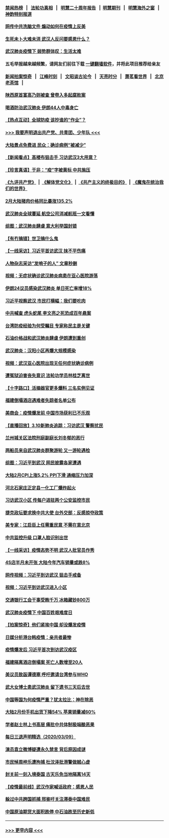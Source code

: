 #### [禁闻热榜](热点新闻.md?=0)  &nbsp;&nbsp;|&nbsp;&nbsp; [法轮功真相](https://github.com/gfw-breaker/truth/blob/master/README.md?=0) &nbsp;&nbsp;|&nbsp;&nbsp; [明慧二十周年报告](https://github.com/gfw-breaker/mh-reports/blob/master/README.md?=0) &nbsp;&nbsp;|&nbsp;&nbsp;[明慧期刊](https://github.com/gfw-breaker/mh-qikan) &nbsp;&nbsp;|&nbsp;&nbsp; [明慧海外之窗](https://github.com/gfw-breaker/mh-news/blob/master/README.md?=0) &nbsp;&nbsp;|&nbsp;&nbsp; [神韵特别报道](https://github.com/gfw-breaker/mh-news/blob/master/shenyun.md?=0)
#### [网传中共洗脑文件 煽动如何在疫情上反美](../pages/nsc413/n11930766.md?t=03110531) 
#### [生死未卜大难未消 武汉人反问要感恩什么？](../pages/nsc413/n11930315.md?t=03110531) 
#### [武汉肺炎疫情下 弱势群体叹：生活太难](../pages/nsc413/n11930727.md?t=03110531) 
#### 五毛举报越来越频繁，请网友们前往下载 [一键翻墙软件](https://github.com/gfw-breaker/ssr-accounts)，并将此项目推荐给亲友
#### [新闻拍案惊奇](https://github.com/gfw-breaker/banned-news/blob/master/pages/link4.md) &nbsp;&nbsp;|&nbsp;&nbsp; [江峰时刻](https://github.com/gfw-breaker/banned-news/blob/master/pages/link4.md) &nbsp;&nbsp;|&nbsp;&nbsp; [文昭谈古论今](https://github.com/gfw-breaker/banned-news/blob/master/pages/link4.md) &nbsp;&nbsp;|&nbsp;&nbsp; [天亮时分](https://github.com/gfw-breaker/banned-news/blob/master/pages/link4.md) &nbsp;&nbsp;|&nbsp;&nbsp; [萧茗看世界](https://github.com/gfw-breaker/banned-news/blob/master/pages/link4.md) &nbsp;&nbsp;|&nbsp;&nbsp; [北京老茶馆](https://github.com/gfw-breaker/banned-news/blob/master/pages/link4.md) &nbsp;&nbsp;|&nbsp;&nbsp; 
#### [陕西原首富高乃则被查 曾卷入多起腐败案](../pages/nsc413/n11930452.md?t=03110531) 
#### [喝酒防治武汉肺炎 伊朗44人中毒身亡](../pages/nsc413/n11930504.md?t=03110531) 
#### [【热点互动】全球防疫 该抄谁的“作业”？](../pages/nsc413/n11930545.md?t=03110531) 
#### [>>> 我要声明退出共产党、共青团、少年队 <<<](https://github.com/begood0513/goodnews/blob/master/quit/letter.md) 
#### [大陆景点免费进 民众：确诊病例“被减少”](../pages/nsc413/n11930362.md?t=03110531) 
#### [【新闻看点】高楼布狙击手 习访武汉3大用意？](../pages/nsc413/n11930378.md?t=03110531) 
#### [【珍言真语】于非：“疫”字被黄标 中共施压](../pages/nsc413/n11930410.md?t=03110531) 
#### [《九评共产党》](https://github.com/begood0513/9ping.md/blob/master/README.md) &nbsp;|&nbsp; [《解体党文化》](../../../../jtdwh.md/blob/master/README.md)  &nbsp;|&nbsp; [《共产主义的终极目的》](../../../../gczydzjmd.md/blob/master/README.md) &nbsp;|&nbsp; [《魔鬼在统治我们的世界》](../../../../mgztzwmdsj.md/blob/master/README.md) 
#### [2月大陆猪肉价格同比暴涨135.2%](../pages/nsc413/n11930349.md?t=03110531) 
#### [武汉肺炎全球蔓延 航空公司消减航班一文看懂](../pages/nsc413/n11927605.md?t=03110531) 
#### [组图：武汉肺炎肆虐 意大利举国封锁](../pages/nsc413/n11930070.md?t=03110531) 
#### [【有冇搞错】世卫搞什么鬼](../pages/nsc413/n11930475.md?t=03110531) 
#### [【一线采访】习近平首访武汉 抹不平伤痛](../pages/nsc413/n11929748.md?t=03110531) 
#### [人物杂志采访“发哨子的人” 文章秒删](../pages/nsc413/n11930385.md?t=03110531) 
#### [视频：无症状确诊武汉肺炎病患在亚心医院游荡](../pages/nsc413/n11929948.md?t=03110531) 
#### [伊朗24议员感染武汉肺炎 单日死亡率增18%](../pages/nsc413/n11930297.md?t=03110531) 
#### [习近平视察武汉 市民打横幅：我们要吃肉](../pages/nsc413/n11930181.md?t=03110531) 
#### [中共喊查 虎头蛇尾 李文亮之死恐成百年悬案](../pages/nsc413/n11930132.md?t=03110531) 
#### [台湾防疫经验为何受瞩目 专家称民主是关键](../pages/nsc413/n11930107.md?t=03110531) 
#### [石油价格战和武汉肺炎肆虐 伊朗遭到重创](../pages/nsc413/n11929929.md?t=03110531) 
#### [武汉肺炎：汉阳小区再爆大规模感染](../pages/nsc413/n11930101.md?t=03110531) 
#### [视频：武汉亚心医院出现无任何症状确诊病例](../pages/nsc413/n11929801.md?t=03110531) 
#### [遭冤狱迫害丧失意识 法轮功学员林桂芝离世](../pages/nsc413/n11929630.md?t=03110531) 
#### [【十字路口】活摘器官更多爆料 三名实例见证](../pages/nsc413/n11928489.md?t=03110531) 
#### [福建倒塌酒店遇难者失踪者名单公布](../pages/nsc413/n11929698.md?t=03110531) 
#### [美商会：疫情爆发前 中国市场获利已不乐观](../pages/nsc413/n11929878.md?t=03110531) 
#### [【直播回放】3.10新肺炎追踪：习访武汉 警察扰民](../pages/nsc413/n11929844.md?t=03110531) 
#### [兰州城关区法院刑庭副庭长刘冬郁的恶行](../pages/nsc413/n11927520.md?t=03110531) 
#### [两船员来自武汉肺炎群聚游轮 又一游轮遇检](../pages/nsc413/n11929594.md?t=03110531) 
#### [组图：习近平到武汉 网民披露各家遭遇](../pages/nsc413/n11929515.md?t=03110531) 
#### [大陆2月CPI上涨5.2% PPI下滑 通缩压力加深](../pages/nsc413/n11929298.md?t=03110531) 
#### [河北石家庄正定县一化工厂爆炸起火](../pages/nsc413/n11929436.md?t=03110531) 
#### [习访武汉小区 传每户进驻两个公安监控市民](../pages/nsc413/n11929256.md?t=03110531) 
#### [捷克政坛要求换中共大使 台外交部：反感掠夺政策](../pages/nsc413/n11929406.md?t=03110531) 
#### [美专家：江启臣上任需重民意 不需在意北京](../pages/nsc413/n11928833.md?t=03110531) 
#### [中共监控升级 口罩人脸识别出世](../pages/nsc413/n11929204.md?t=03110531) 
#### [【一线采访】疫情态势不明 武汉人批官员作秀](../pages/nsc413/n11929203.md?t=03110531) 
#### [4S店半月未开张 大陆今年汽车销量或跌8%](../pages/nsc413/n11928667.md?t=03110531) 
#### [网传视频：习近平到访武汉 狙击手戒备](../pages/nsc413/n11928844.md?t=03110531) 
#### [视频：习近平到访武汉进入小区](../pages/nsc413/n11928831.md?t=03110531) 
#### [交通银行工会干事受贿千万 冰箱藏钞800万](../pages/nsc413/n11928821.md?t=03110531) 
#### [武汉肺炎疫情下 中国百姓艰难度日](../pages/nsc413/n11928582.md?t=03110531) 
#### [【拍案惊奇】他们紧挨中国 却没爆发疫情](../pages/nsc413/n11928576.md?t=03110531) 
#### [日媒分析港台韩疫情：亲共者最惨](../pages/nsc413/n11928776.md?t=03110531) 
#### [疫情爆发后 习近平首次到访武汉疫区](../pages/nsc413/n11928743.md?t=03110531) 
#### [福建隔离酒店倒塌案 死亡人数增至20人](../pages/nsc413/n11928669.md?t=03110531) 
#### [美议员致函谭德塞 呼吁邀请台湾参与WHO](../pages/nsc413/n11928734.md?t=03110531) 
#### [武大女博士患武汉肺炎 留下遗书三天后去世](../pages/nsc413/n11927936.md?t=03110531) 
#### [中国等国为何疫情严重？犹太拉比：神在除恶](../pages/nsc413/n11926997.md?t=03110531) 
#### [大陆2月份手机出货下降54% 苹果销量减60%](../pages/nsc413/n11928405.md?t=03110531) 
#### [学者赵士林上书高层 痛批中共体制极端酿恶果](../pages/nsc413/n11928499.md?t=03110531) 
#### [每日三退声明精选（2020/03/09）](../pages/nsc413/n11928592.md?t=03110531) 
#### [演员袁立微博疑遭永久禁言 背后原因成谜](../pages/nsc413/n11928254.md?t=03110531) 
#### [市民悼周梓乐遭拘捕 杜汶泽批港警做贼心虚](../pages/nsc413/n11927901.md?t=03110531) 
#### [封关前一刻入境泰国 古天乐免当地隔离14天](../pages/nsc413/n11927666.md?t=03110531) 
#### [【疫情最前线】武汉作家喊话政府：感恩人民](../pages/nsc413/n11927940.md?t=03110531) 
#### [躲过中共跨国抓捕 邢鉴吁关注滞泰中国难民](../pages/nsc413/n11928250.md?t=03110531) 
#### [中国原油期货大面积跌停 中石油跌至历史新低](../pages/nsc413/n11928274.md?t=03110531) 

----
#### [ >>> 更早内容 <<< ](../indexes/nsc413-earlier.md)
